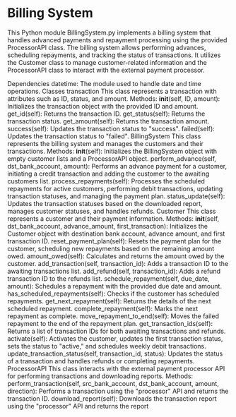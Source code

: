 # Billing System
This Python module BillingSystem.py implements a billing system that handles advanced payments and repayment processing using the provided ProcessorAPI class. The billing system allows performing advances, scheduling repayments, and tracking the status of transactions. It utilizes the Customer class to manage customer-related information and the ProcessorAPI class to interact with the external payment processor.

Dependencies
datetime: The module used to handle date and time operations.
Classes
transaction
This class represents a transaction with attributes such as ID, status, and amount.
Methods:
__init__(self, ID, amount): Initializes the transaction object with the provided ID and amount.
get_id(self): Returns the transaction ID.
get_status(self): Returns the transaction status.
get_amount(self): Returns the transaction amount.
success(self): Updates the transaction status to "success".
failed(self): Updates the transaction status to "failed".
BillingSystem
This class represents the billing system and manages the customers and their transactions.
Methods:
__init__(self): Initializes the BillingSystem object with empty customer lists and a ProcessorAPI object.
perform_advance(self, dst_bank_account, amount): Performs an advance payment for a customer, initiating a credit transaction and adding the customer to the awaiting customers list.
process_repayments(self): Processes the scheduled repayments for active customers, performing debit transactions, updating transaction statuses, and managing the payment plan.
status_update(self): Updates the transaction statuses based on the downloaded report, manages customer statuses, and handles refunds.
Customer
This class represents a customer and their payment information.
Methods:
__init__(self, dst_bank_account, advance_amount, first_transaction): Initializes the Customer object with destination bank account, advance amount, and first transaction ID.
reset_payment_plan(self): Resets the payment plan for the customer, scheduling new repayments based on the remaining amount owed.
amount_owed(self): Calculates and returns the amount owed by the customer.
add_transaction(self, transaction_id): Adds a transaction ID to the awaiting transactions list.
add_refund(self, transaction_id): Adds a refund transaction ID to the refunds list.
schedule_repayment(self, due_date, amount): Schedules a repayment with the provided due date and amount.
has_scheduled_repayments(self): Checks if the customer has scheduled repayments.
get_next_repayment(self): Returns the details of the next scheduled repayment.
complete_repayment(self): Marks the next repayment as complete.
move_repayment_to_end(self): Moves the failed repayment to the end of the repayment plan.
get_transaction_ids(self): Returns a list of transaction IDs for both awaiting transactions and refunds.
activate(self): Activates the customer, updates the first transaction status, sets the status to "active," and schedules weekly debit transactions.
update_transaction_status(self, transaction_id, status): Updates the status of a transaction and handles refunds or completing repayments.
ProcessorAPI
This class interacts with the external payment processor API for performing transactions and downloading reports.
Methods:
perform_transaction(self, src_bank_account, dst_bank_account, amount, direction): Performs a transaction using the "processor" API and returns the transaction ID.
download_report(self): Downloads the transaction report using the "processor" API and returns the report




